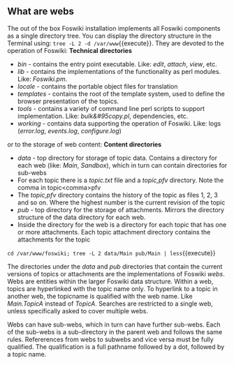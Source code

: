 ## What are webs
The out of the box Foswiki installation implements all Foswiki components as a single directory tree.
You can display the directory structure in the Terminal using: `tree -L 2 -d /var/www`{{execute}}.
They are devoted to the operation of Foswiki: **Technical directories**

*   _bin_ - contains the entry point executable. Like: _edit_, _attach_, _view_, etc.
*   _lib_ - contains the implementations of the functionality as perl modules. Like: _Foswiki.pm_. 
*   _locale_ - contains the portable object files for translation
*   _templates_ - contains the root of the template system, used to define the browser presentation of the topics.
*   _tools_ - contains a variety of command line perl scripts to support implementation. Like: _bulk&#95copy.pl_, dependencies, etc.
*   _working_ - contains data supporting the operation of Foswiki. Like: logs (_error.log_, _events.log_, _configure.log_)

or to the storage of web content: **Content directories**
*   _data_ - top directory for storage of topic data. Contains a directory for each web (like: _Main_, _Sandbox_), which in turn can contain directories for sub-webs
   *   For each topic there is a _topic.txt_ file and a _topic,pfv_ directory. Note the comma in topic&lt;comma&gt;pfv
   *   The _topic,pfv_ directory contains the history of the topic as files 1, 2, 3 and so on. Where the highest number is the current revision of the topic
*   _pub_ - top directory for the storage of attachments. Mirrors the directory structure of the data directory for each web. 
   *   Inside the directory for the web is a directory for each topic that has one or more attachments. Each topic attachment directory contains the attachments for the topic

`cd /var/www/foswiki; tree -L 2 data/Main pub/Main | less`{{execute}}

The directories under the _data_ and _pub_ directories that contain the current versions of topics or attachments
are the implementations of Foswiki *webs*. Webs are entities within the larger Foswiki data structure.
Within a web, topics are hyperlinked with the topic name only.
To hyperlink to a topic in another web, the topicname is qualified with the web name. Like _Main.TopicA_ instead of _TopicA_.
Searches are restricted to a single web, unless specifically asked to cover multiple webs.

Webs can have sub-webs, which in turn can have further sub-webs. Each of the sub-webs is a sub-directory in the parent web and follows the same rules.
Refererences from webs to subwebs and vice versa must be fully qualified.
The qualification is a full pathname followed by a dot, followed by a topic name.

